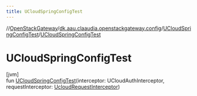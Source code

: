 ```yaml
---
title: UCloudSpringConfigTest
---
```

//[OpenStackGateway](../../../index.html)/[dk.aau.claaudia.openstackgateway.config](../index.html)/[UCloudSpringConfigTest](index.html)/[UCloudSpringConfigTest](-u-cloud-spring-config-test.html)



# UCloudSpringConfigTest



[jvm]\
fun [UCloudSpringConfigTest](-u-cloud-spring-config-test.html)(interceptor: UCloudAuthInterceptor, requestInterceptor: [UcloudRequestInterceptor](../../dk.aau.claaudia.openstackgateway.interceptors/-ucloud-request-interceptor/index.html))




